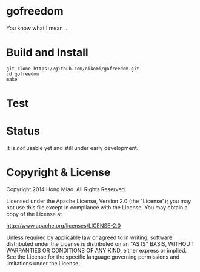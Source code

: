 # gofreedom


You know what I mean ...

Build and Install
=====
    git clone https://github.com/oikomi/gofreedom.git
    cd gofreedom
    make


Test
=====



Status
======

It is *not* usable yet and still under early development.


Copyright & License
===================

Copyright 2014 Hong Miao. All Rights Reserved.

Licensed under the Apache License, Version 2.0 (the "License");
you may not use this file except in compliance with the License.
You may obtain a copy of the License at

http://www.apache.org/licenses/LICENSE-2.0

Unless required by applicable law or agreed to in writing, software
distributed under the License is distributed on an "AS IS" BASIS,
WITHOUT WARRANTIES OR CONDITIONS OF ANY KIND, either express or implied.
See the License for the specific language governing permissions and
limitations under the License.